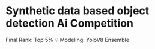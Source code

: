 # Synthetic data based object detection Ai Competition


Final Rank: Top 5% 💡
Modeling: YoloV8 Ensemble
